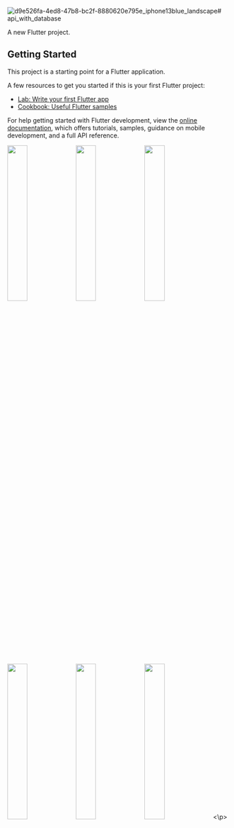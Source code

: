 ![d9e526fa-4ed8-47b8-bc2f-8880620e795e_iphone13blue_landscape](https://github.com/arpitaflutter/api_with_database/assets/116253518/61984617-a29b-498a-8175-8f5f49386798)# api_with_database

A new Flutter project.

## Getting Started

This project is a starting point for a Flutter application.

A few resources to get you started if this is your first Flutter project:

- [Lab: Write your first Flutter app](https://docs.flutter.dev/get-started/codelab)
- [Cookbook: Useful Flutter samples](https://docs.flutter.dev/cookbook)

For help getting started with Flutter development, view the
[online documentation](https://docs.flutter.dev/), which offers tutorials,
samples, guidance on mobile development, and a full API reference.

<p>
<img src = "https://github.com/arpitaflutter/api_with_database/assets/116253518/de991d46-2172-4990-8d62-43cc9fab1881" height = "30%" width = "30%">
<img src = "https://github.com/arpitaflutter/api_with_database/assets/116253518/dbcf42e6-1ae9-4808-8b34-0f0da2791123" height = "30%" width = "30%">
<img src = "https://github.com/arpitaflutter/api_with_database/assets/116253518/a1cdc578-2b75-4a43-b4f9-3ab96799992e" height = "30%" width = "30%">
<img src = "https://github.com/arpitaflutter/api_with_database/assets/116253518/d8eed2e3-e14c-4182-97d8-ec70c8d8e522" height = "30%" width = "30%">
<img src = "https://github.com/arpitaflutter/api_with_database/assets/116253518/26fc7c5e-65c6-44ac-ac29-2d83dc48af26" height = "30%" width = "30%">
<img src = "https://github.com/arpitaflutter/api_with_database/assets/116253518/36a43750-b58e-458e-8635-bd65351013ca" height = "30%" width = "30%">
<\p>


